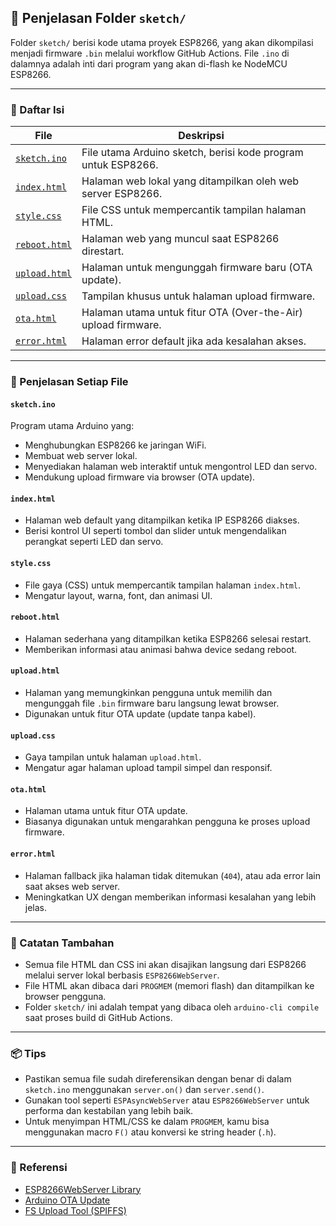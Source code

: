 ## 📂 Penjelasan Folder `sketch/`

Folder `sketch/` berisi kode utama proyek ESP8266, yang akan dikompilasi menjadi firmware `.bin` melalui workflow GitHub Actions. File `.ino` di dalamnya adalah inti dari program yang akan di-flash ke NodeMCU ESP8266.

---

### 📁 Daftar Isi

| File | Deskripsi |
|------|-----------|
| [`sketch.ino`](./sketch.ino) | File utama Arduino sketch, berisi kode program untuk ESP8266. |
| [`index.html`](./index.html) | Halaman web lokal yang ditampilkan oleh web server ESP8266. |
| [`style.css`](./style.css) | File CSS untuk mempercantik tampilan halaman HTML. |
| [`reboot.html`](./reboot.html) | Halaman web yang muncul saat ESP8266 direstart. |
| [`upload.html`](./upload.html) | Halaman untuk mengunggah firmware baru (OTA update). |
| [`upload.css`](./upload.css) | Tampilan khusus untuk halaman upload firmware. |
| [`ota.html`](./ota.html) | Halaman utama untuk fitur OTA (Over-the-Air) upload firmware. |
| [`error.html`](./error.html) | Halaman error default jika ada kesalahan akses. |

---

### 📄 Penjelasan Setiap File

#### `sketch.ino`
Program utama Arduino yang:
- Menghubungkan ESP8266 ke jaringan WiFi.
- Membuat web server lokal.
- Menyediakan halaman web interaktif untuk mengontrol LED dan servo.
- Mendukung upload firmware via browser (OTA update).

#### `index.html`
- Halaman web default yang ditampilkan ketika IP ESP8266 diakses.
- Berisi kontrol UI seperti tombol dan slider untuk mengendalikan perangkat seperti LED dan servo.

#### `style.css`
- File gaya (CSS) untuk mempercantik tampilan halaman `index.html`.
- Mengatur layout, warna, font, dan animasi UI.

#### `reboot.html`
- Halaman sederhana yang ditampilkan ketika ESP8266 selesai restart.
- Memberikan informasi atau animasi bahwa device sedang reboot.

#### `upload.html`
- Halaman yang memungkinkan pengguna untuk memilih dan mengunggah file `.bin` firmware baru langsung lewat browser.
- Digunakan untuk fitur OTA update (update tanpa kabel).

#### `upload.css`
- Gaya tampilan untuk halaman `upload.html`.
- Mengatur agar halaman upload tampil simpel dan responsif.

#### `ota.html`
- Halaman utama untuk fitur OTA update.
- Biasanya digunakan untuk mengarahkan pengguna ke proses upload firmware.

#### `error.html`
- Halaman fallback jika halaman tidak ditemukan (`404`), atau ada error lain saat akses web server.
- Meningkatkan UX dengan memberikan informasi kesalahan yang lebih jelas.

---

### 🔧 Catatan Tambahan

- Semua file HTML dan CSS ini akan disajikan langsung dari ESP8266 melalui server lokal berbasis `ESP8266WebServer`.
- File HTML akan dibaca dari `PROGMEM` (memori flash) dan ditampilkan ke browser pengguna.
- Folder `sketch/` ini adalah tempat yang dibaca oleh `arduino-cli compile` saat proses build di GitHub Actions.

---

### 📦 Tips

- Pastikan semua file sudah direferensikan dengan benar di dalam `sketch.ino` menggunakan `server.on()` dan `server.send()`.
- Gunakan tool seperti `ESPAsyncWebServer` atau `ESP8266WebServer` untuk performa dan kestabilan yang lebih baik.
- Untuk menyimpan HTML/CSS ke dalam `PROGMEM`, kamu bisa menggunakan macro `F()` atau konversi ke string header (`.h`).

---

### 🔗 Referensi

- [ESP8266WebServer Library](https://arduino-esp8266.readthedocs.io/en/latest/esp8266webserver.html)
- [Arduino OTA Update](https://arduino-esp8266.readthedocs.io/en/latest/ota_updates/readme.html)
- [FS Upload Tool (SPIFFS)](https://randomnerdtutorials.com/install-esp8266-filesystem-uploader-arduino-ide/)